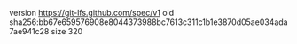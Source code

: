 version https://git-lfs.github.com/spec/v1
oid sha256:bb67e659576908e8044373988bc7613c311c1b1e3870d05ae034ada7ae941c28
size 320
